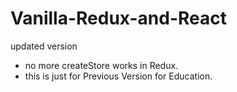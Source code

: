 # Vanilla-Redux-and-React

updated version

- no more createStore works in Redux.
- this is just for Previous Version for Education.

